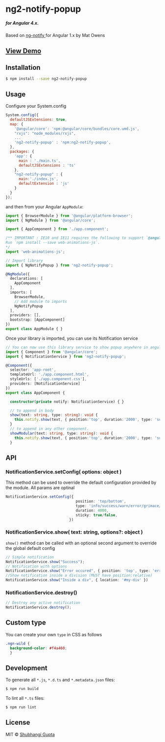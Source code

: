 # ng2-notify-popup
##### for Angular 4.x.
Based on [ ng-notify ](https://matowens.github.io/ng-notify/) for Angular 1.x by Mat Owens

## [ View Demo ](https://shubhi1407.github.io/ng2-notify-popup/)

## Installation

```bash
$ npm install --save ng2-notify-popup
```
## Usage
Configure your System.config
```javascript
System.config({
  defaultJSExtensions: true,
  map: {
    '@angular/core': 'npm:@angular/core/bundles/core.umd.js',
    "rxjs": "node_modules/rxjs",
    ...
    'ng2-notify-popup' : 'npm:ng2-notify-popup',
  },
  packages: {        
    'app': {
      main : './main.ts',
      defaultJSExtensions : 'ts'
    },
    "ng2-notify-popup" : {
      main:'./index.js',
      defaultExtension : 'js'
    }
  }
});
```
and then from your Angular `AppModule`:

```typescript
import { BrowserModule } from '@angular/platform-browser';
import { NgModule } from '@angular/core';

import { AppComponent } from './app.component';

/** IMPORTANT : IE10 and IE11 requires the following to support `@angular/animation` (which is used by this module).
Run `npm install --save web-animations-js`.
*/
import 'web-animations-js';  

// Import library
import { NgNotifyPopup } from 'ng2-notify-popup';

@NgModule({
  declarations: [
    AppComponent
  ],
  imports: [
    BrowserModule,
    // Add module to imports
    NgNotifyPopup
  ],
  providers: [],
  bootstrap: [AppComponent]
})
export class AppModule { }
```

Once your library is imported, you can use its Notification service

```typescript
// You can now use this library service to show popup anywhere in angular app
import { Component } from '@angular/core';
import { NotificationService } from 'ng2-notify-popup';

@Component({
  selector: 'app-root',
  templateUrl: './app.component.html',
  styleUrls: ['./app.component.css'],
  providers: [NotificationService]
})
export class AppComponent {

  constructor(private notify: NotificationService) { }

  // to append in body
  show(text: string, type: string): void {
    this.notify.show(text, { position:'top', duration:'2000', type: 'success' });
  }
  // to append in any other component.
  showModular(text: string, type: string): void {
    this.notify.show(text, { position:'top', duration:'2000', type: 'success', location: '#modular' });
  }

```
## API
### NotificationService.setConfig( options: object )
This method can be used to override the default configuration provided by the module. All params are optinal
```typescript
NotificationService.setConfig({
                                position: 'top/bottom',
                                type: 'info/success/warn/error/grimace/default',
                                duration: 4000,
                                sticky: true/false,
                             })
```
### NotificationService.show( text: string, options?: object )
`show()` method can be called with an optional second argument to override the global default config
```typescript
// Simple notification
NotificationService.show("Success");
// Notification with options
NotificationService.show("Error occured", { position: 'top', type: 'error' })
//Show notification inside a division (MUST have position:relative)
NotificationService.show("Inside a div", { location: '#my-div' })
```
### NotificationService.destroy()
```typescript
// Destroy any active notification
NotificationService.destroy();
```

## Custom type
You can create your own `type` in CSS as follows
```CSS
.ngn-wild {
  background-color: #f4a460;
  }
```
## Development

To generate all `*.js`, `*.d.ts` and `*.metadata.json` files:

```bash
$ npm run build
```

To lint all `*.ts` files:

```bash
$ npm run lint
```

## License

MIT © [Shubhangi Gupta](mailto:shubhangi140793@gmail.com)
